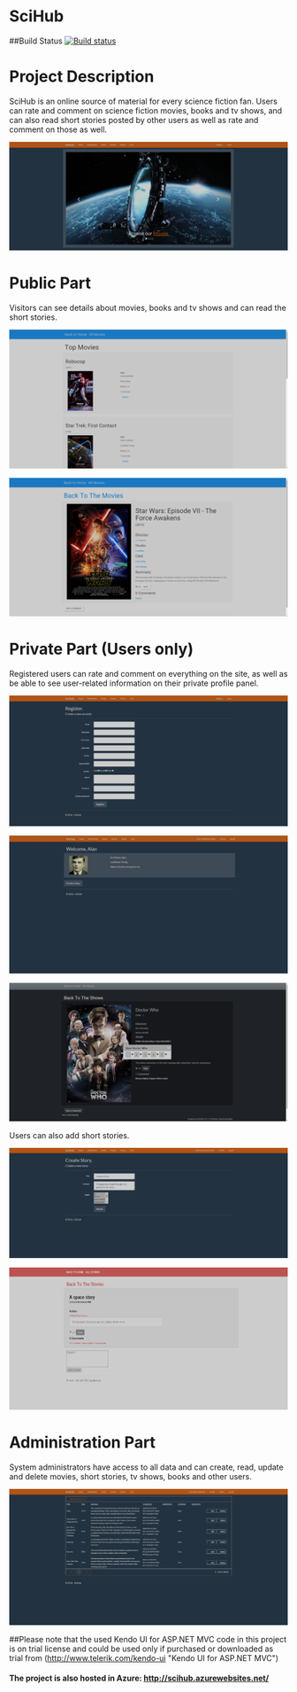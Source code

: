 # SciHub

##Build Status
[![Build status](https://ci.appveyor.com/api/projects/status/vx0lf1r8bnyrq9rx?svg=true)](https://ci.appveyor.com/project/Vyara/scihub)

# Project Description

SciHub is an online source of material for every science fiction fan. Users can rate and comment on science fiction movies, books and tv shows, and can also read short stories posted by other users as well as rate and 
comment on those as well.

![home page](images/main.png)

# Public Part

Visitors can see details about movies, books and tv shows and can read the short stories.

![movie details](images/movies-all.png)

![movie details](images/movie-details.png)

# Private Part (Users only)

Registered users can rate and comment on everything on the site, as well as be able to see user-related information on their private profile panel. 

![register](images/register.png)

![user profile](images/profile.png)

![tv show rating](images/tv-show-rating.png)

Users can also add short stories.

![story creation](images/create-a-story.png)

![created story](images/created-story.png)

# Administration Part

System administrators have access to all data and can create, read, update and delete movies, short stories, tv shows, books and other users.

![admin table](images/admin-table.png)


##Please note that the used Kendo UI for ASP.NET MVC code in this project is on trial license and could be used only if purchased or downloaded as trial from (http://www.telerik.com/kendo-ui "Kendo UI for ASP.NET MVC")

#### The project is also hosted in Azure: http://scihub.azurewebsites.net/
